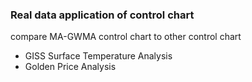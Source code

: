 ### Real data application of control chart
compare MA-GWMA control chart to other control chart
* GISS Surface Temperature Analysis
* Golden Price Analysis
